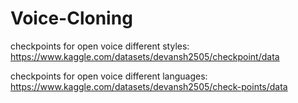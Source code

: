 # Voice-Cloning

checkpoints for open voice different styles:
https://www.kaggle.com/datasets/devansh2505/checkpoint/data

checkpoints for open voice different languages:
https://www.kaggle.com/datasets/devansh2505/check-points/data
